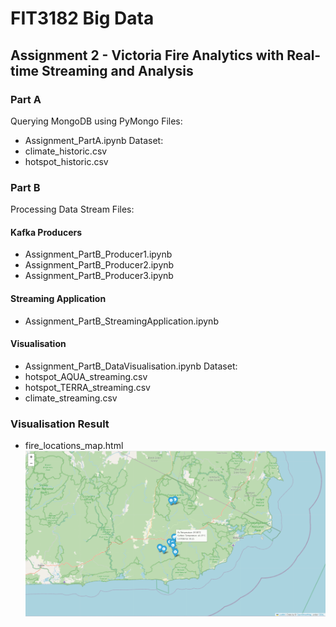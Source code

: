 # FIT3182 Big Data
## Assignment 2 - Victoria Fire Analytics with Real-time Streaming and Analysis

### Part A
Querying MongoDB using PyMongo Files:
- Assignment_PartA.ipynb
Dataset:
- climate_historic.csv
- hotspot_historic.csv

### Part B
Processing Data Stream Files:
#### Kafka Producers
- Assignment_PartB_Producer1.ipynb
- Assignment_PartB_Producer2.ipynb
- Assignment_PartB_Producer3.ipynb
#### Streaming Application
- Assignment_PartB_StreamingApplication.ipynb
#### Visualisation
- Assignment_PartB_DataVisualisation.ipynb
Dataset:
- hotspot_AQUA_streaming.csv
- hotspot_TERRA_streaming.csv
- climate_streaming.csv

### Visualisation Result
- fire_locations_map.html
![fire_locations_map_image](fire_locations_map_image.png)
